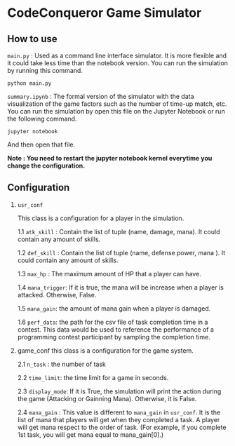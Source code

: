 # CodeConqueror Game Simulator

## How to use 

```main.py``` :  Used as a command line interface simulator. It is more flexible and it could take less time than the notebook version. You can run the simulation by running this command.

``` 
python main.py
```

```summary.ipynb``` : The formal version of the simulator with the data visualization of the game factors such as the number of time-up match, etc. You can run the simulation by open this file on the Jupyter Notebook or run the following command.

```
jupyter notebook
```
And then open that file.


**Note : You need to restart the jupyter notebook kernel everytime you change the configuration.**

## Configuration 

1. ```usr_conf```
       
    This class is a configuration for a player in the simulation. 

    1.1 ```atk_skill``` : Contain the list of tuple (name, damage, mana). It could contain any amount of skills.

    1.2 ```def_skill``` : 
       Contain the list of tuple (name, defense power, mana ). It could contain any amount of skills.

    1.3 ```max_hp``` : 
       The maximum amount of HP that a player can have.

    1.4 ```mana_trigger```:
       If it is true, the mana will be increase when a player is attacked. Otherwise, False.

    1.5 ```mana_gain```: 
       the amount of mana gain when a player is damaged.

    1.6 ```perf_data```:
       the path for the csv file of task completion time in a contest. This data would be used to reference the performance of a programming contest participant by sampling the completion time.

2. game_conf
        this class is a configuration for the game system.
        
    2.1 ```n_task``` : the number of task 

    2.2 ```time_limit```: the time limit for a game in seconds.

    2.3 ```display_mode```: 
        If it is True, the simulation will print the action during the game (Attacking or Gainning Mana). Otherwise, it is False.

    2.4 ```mana_gain``` : This value is different to ```mana_gain``` in ```usr_conf```. It is the list of mana that players will get when they completed a task. A player will get mana respect to the order of task. (For example, if you complete 1st task, you will get mana equal to mana_gain[0].)




